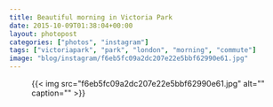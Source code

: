 ```yaml
---
title: Beautiful morning in Victoria Park
date: 2015-10-09T01:38:04+00:00
layout: photopost
categories: ["photos", "instagram"]
tags: ["victoriapark", "park", "london", "morning", "commute"]
image: "blog/instagram/f6eb5fc09a2dc207e22e5bbf62990e61.jpg"
---
```


<figure class="photo photo--square">
  {{< img src="f6eb5fc09a2dc207e22e5bbf62990e61.jpg" alt="" caption="" >}}

</figure>


